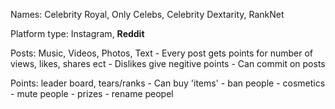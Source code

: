 Names: Celebrity Royal, Only Celebs, Celebrity Dextarity, RankNet

Platform type: Instagram, **Reddit**

Posts: Music, Videos, Photos, Text
    - Every post gets points for number of views, likes, shares ect
    - Dislikes give negitive points
    - Can commit on posts

Points: leader board, tears/ranks
    - Can buy 'items'
        - ban people
        - cosmetics
        - mute people
        - prizes
        - rename peopel
